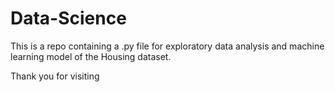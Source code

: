 # Data-Science
This is a repo containing a .py file for exploratory data analysis and machine learning model of the Housing dataset.

Thank you for visiting
